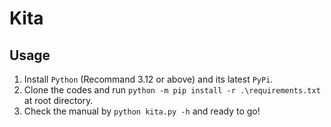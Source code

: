 # Kita

## Usage

1. Install `Python` (Recommand 3.12 or above) and its latest `PyPi`.
2. Clone the codes and run `python -m pip install -r .\requirements.txt` at root directory.
3. Check the manual by `python kita.py -h` and ready to go!
